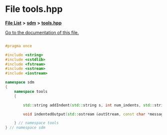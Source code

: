 
# File tools.hpp

[**File List**](files.md) **>** [**sdm**](dir_ae1b8d8c3d2627954ba53c22978558f0.md) **>** [**tools.hpp**](tools_8hpp.md)

[Go to the documentation of this file.](tools_8hpp.md) 


````cpp

#pragma once

#include <string>
#include <cstdlib>
#include <fstream>
#include <sstream>
#include <iostream>

namespace sdm
{
    namespace tools
    {

        std::string addIndent(std::string s, int num_indents, std::string indent = "\t");

        void indentedOutput(std::ostream &outStream, const char *message);

    } // namespace tools
} // namespace sdm
````


